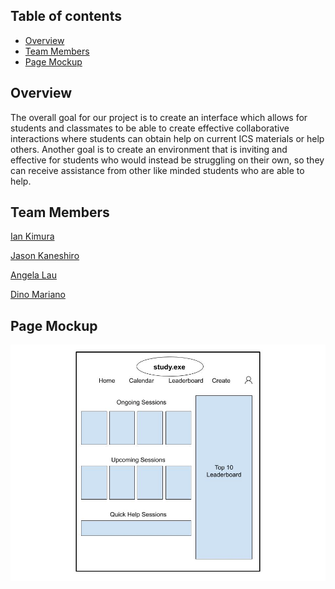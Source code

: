## Table of contents

* [Overview](#overview)
* [Team Members](#team-members)
* [Page Mockup](#page-mockup)

## Overview
The overall goal for our project is to create an interface which allows for students and classmates to be able to create effective collaborative interactions where students can obtain help on current ICS materials or help others. Another goal is to create an environment that is inviting and effective for students who would instead be struggling on their own, so they can receive assistance from other like minded students who are able to help. 

## Team Members
[Ian Kimura](https://ian-kimura.github.io/)

[Jason Kaneshiro](https://jasonkaneshiro.github.io/)

[Angela Lau](https://angcylau.github.io/)

[Dino Mariano](https://d1lm.github.io/)

## Page Mockup
<img src="doc/study-ext-mockup.jpg">

